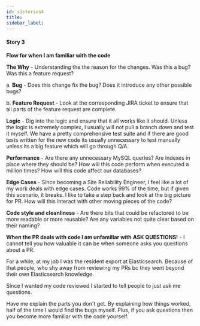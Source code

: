 ```yaml
---
id: s3stories4
title:
sidebar_label:
---
```


#### Story 3

**Flow for when I am familiar with the code**

**The Why** - Understanding the the reason for the changes. Was this a bug? Was this a feature request?

a. **Bug** - Does this change fix the bug? Does it introduce any other possible bugs?

b. **Feature Request** - Look at the corresponding JIRA ticket to ensure that all parts of the feature request are complete.

**Logic** - Dig into the logic and ensure that it all works like it should. Unless the logic is extremely complex, I usually will not pull a branch down and test it myself. We have a pretty comprehensive test suite and if there are good tests written for the new code its usually unnecessary to test manually unless its a big feature which will go through Q/A.

**Performance** - Are there any unnecessary MySQL queries? Are indexes in place where they should be? How will this code perform when executed a million times? How will this code affect our databases?

**Edge Cases** - Since becoming a Site Reliability Engineer, I feel like a lot of my work deals with edge cases. Code works 99% of the time, but if given this scenario, it breaks. I like to take a step back and look at the big picture for PR. How will this interact with other moving pieces of the code?

**Code style and cleanliness** - Are there bits that could be refactored to be more readable or more reusable? Are any variables not quite clear based on their naming?

**When the PR deals with code I am unfamiliar with**
**ASK QUESTIONS!** - I cannot tell you how valuable it can be when someone asks you questions about a PR.

For a while, at my job I was the resident export at Elasticsearch.
Because of that people, who shy away from reviewing my PRs bc they went beyond their own Elasticsearch knowledge.

Since I wanted my code reviewed I started to tell people to just ask me questions.

Have me explain the parts you don't get. By explaining how things worked, half of the time I would find the bugs myself. Plus, if you ask questions then you become more familiar with the code yourself.
